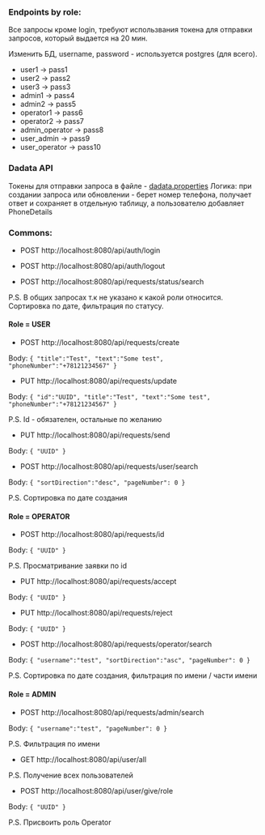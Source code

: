 ### **Endpoints by role:**

Все запросы кроме login, требуют использвания токена для отправки запросов, который 
выдается на 20 мин.

Изменить БД, username, password - используется postgres (для всего).

 - user1 -> pass1
 - user2 -> pass2
 - user3 -> pass3
 - admin1 -> pass4
 - admin2 -> pass5 
 - operator1 -> pass6 
 - operator2 -> pass7 
 - admin_operator -> pass8 
 - user_admin -> pass9 
 - user_operator -> pass10

### Dadata API

Токены для отправки запроса в файле - [dadata.properties](src%2Fmain%2Fresources%2Fdadata.properties)
Логика: при создании запроса или обновлении - берет номер телефона, получает ответ и сохраняет в отдельную таблицу, 
а пользователю добавляет PhoneDetails

### Commons:

- POST http://localhost:8080/api/auth/login


- POST http://localhost:8080/api/auth/logout


- POST http://localhost:8080/api/requests/status/search

P.S. В общих запросах т.к не указано к какой роли относится. Сортировка по дате, фильтрация по статусу.

#### Role = USER

- POST http://localhost:8080/api/requests/create

Body:
`{
"title":"Test",
"text":"Some test",
"phoneNumber":"+78121234567"
}`

- PUT http://localhost:8080/api/requests/update

Body:
`{
"id":"UUID",
"title":"Test",
"text":"Some test",
"phoneNumber":"+78121234567"
}`

P.S. Id - обязателен, остальные по желанию

- PUT http://localhost:8080/api/requests/send

Body:
`{
"UUID"
}`

- POST http://localhost:8080/api/requests/user/search

Body:
`{
"sortDirection":"desc",
"pageNumber": 0
}`

P.S. Сортировка по дате создания

#### Role = OPERATOR

- POST http://localhost:8080/api/requests/id

Body:
`{
"UUID"
}`

P.S. Просматривание заявки по id

- PUT http://localhost:8080/api/requests/accept

Body:
`{
"UUID"
}`

- PUT http://localhost:8080/api/requests/reject

Body:
`{
"UUID"
}`

- POST http://localhost:8080/api/requests/operator/search

Body:
`{
"username":"test",
"sortDirection":"asc",
"pageNumber": 0
}`

P.S. Сортировка по дате создания, фильтрация по имени / части имени

#### Role = ADMIN

- POST http://localhost:8080/api/requests/admin/search

Body:
`{
"username":"test",
"pageNumber": 0
}`

P.S. Фильтрация по имени

- GET http://localhost:8080/api/user/all

P.S. Получение всех пользователей

- POST http://localhost:8080/api/user/give/role

Body:
`{
"UUID"
}`

P.S. Присвоить роль Operator

